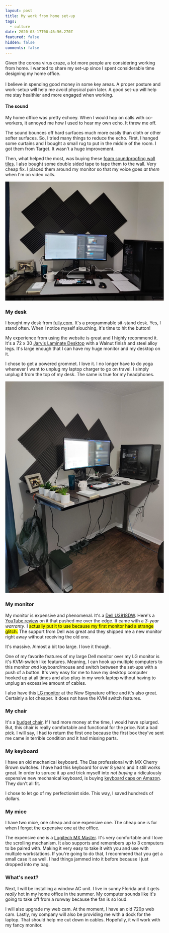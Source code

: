 ```yaml
---
layout: post
title: My work from home set-up
tags:
  - culture
date: 2020-03-17T00:46:56.270Z
featured: false
hidden: false
comments: false
---
```

Given the corona virus craze, a lot more people are considering working from home. I wanted to share my set-up since I spent considerable time designing my home office.\
\
I believe in spending good money in some key areas. A proper posture and work-setup will help me avoid physical pain later. A good set-up will help me stay healthier and more engaged when working.

#### The sound

My home office was pretty echoey. When I would hop on calls with co-workers, it annoyed me how I used to hear my own echo. It threw me off. 

The sound bounces off hard surfaces much more easily than cloth or other softer surfaces. So, I tried many things to reduce the echo. First, I hanged some curtains and I bought a small rug to put in the middle of the room. I got them from Target. It wasn't a huge improvement. 

Then, what helped the most, was buying these [foam soundproofing wall tiles](https://www.amazon.com/gp/product/B00TP7C9YY/ref=ppx_yo_dt_b_search_asin_image?ie=UTF8&psc=1). I also bought some double sided tape to tape them to the wall. Very cheap fix. I placed them around my monitor so that my voice goes *at them* when I'm on video calls.

![](/assets/uploads/microsoftteams-image.jpg#wide "Soundproofing")

### My desk

I bought my desk from [fully.com](https://fully.com). It's a programmable sit-stand desk. Yes, I stand often. When I notice myself slouching, it's time to hit the button!

My experience from using the website is great and I highly recommend it. It's a 72 x 30 [Jarvis Laminate Desktop](https://www.fully.com/standing-desks/jarvis-adjustable-height-desk-laminate.html) with a Walnut finish and steel alloy legs. It's large enough that I can have my huge monitor and my desktop on it. 

I chose to get a powered grommet. I love it. I no longer have to do yoga whenever I want to unplug my laptop charger to go on travel. I simply unplug it from the top of my desk. The same is true for my headphones.

![](/assets/uploads/microsoftteams-image-1-.jpg "Standing desk")

### My monitor

My monitor is expensive and phenomenal. It's a [Dell U3818DW](https://www.amazon.com/gp/product/B073FHWTPL/ref=ppx_yo_dt_b_search_asin_title?ie=UTF8&psc=1). Here's a [YouTube review](https://www.youtube.com/watch?v=AS5aJxhNrF0) on it that pushed me over the edge. It came with a *3-year warranty*. I <mark>actually put it to use because my first monitor had a strange glitch.</mark> The support from Dell was great and they shipped me a new monitor right away without receiving the old one. 

It's massive. Almost a bit too large. I love it though.

One of my favorite features of my large Dell monitor over my LG monitor is it's KVM-switch like features. Meaning, I can hook up multiple computers to this monitor *and* keyboard/mouse and switch between the set-ups with a push of a button. It's very easy for me to have my desktop computer hooked up at all times and also plug-in my work laptop without having to unplug an excessive amount of cables. 

I also have this [LG monitor](https://www.amazon.com/gp/product/B074JKT894/ref=ppx_yo_dt_b_search_asin_title?ie=UTF8&psc=1) at the New Signature office and it's also great. Certainly a lot cheaper. It does not have the KVM switch features.

### My chair

It's a [budget chair](https://www.amazon.com/gp/product/B0049UCECE/ref=ppx_yo_dt_b_search_asin_image?ie=UTF8&psc=1). If I had more money at the time, I would have splurged. But, this chair is really comfortable and functional for the price. Not a bad pick. I will say, I had to return the first one because the first box they've sent me came in terrible condition and it had missing parts.

### My keyboard

I have an old mechanical keyboard. The Das professional with MX Cherry Brown switches.  I have had this keyboard for over 8 years and it still works great. In order to spruce it up and trick myself into *not buying* a ridiculously expensive new mechanical keyboard, is buying [keyboard caps on Amazon](https://www.amazon.com/gp/product/B07GT1CKMC/ref=ppx_yo_dt_b_search_asin_title?ie=UTF8&psc=1). They don't all fit. 

I chose to let go of my perfectionist side. This way, I saved hundreds of dollars.

### My mice

I have two mice, one cheap and one expensive one. The cheap one is for when I forget the expensive one at the office. 

The expensive one is a [Logitech MX Master](https://www.amazon.com/Logitech-Master-Wireless-Mouse-High-Precision/dp/B07DHDFW5V/ref=sr_1_2?keywords=mx+master&qid=1584408810&s=electronics&sr=1-2). It's very comfortable and I love the scrolling mechanism. It also supports and remembers up to 3 computers to be paired with. Making it very easy to take it with you and use with multiple workstations. If you're going to do that, I recommend that you get a small case it as well. I had things jammed into it before because I just dropped into my bag.

### What's next?

Next, I will be installing a window AC unit. I live in sunny Florida and it gets *really* hot in my home office in the summer. My computer sounds like it's going to take off from a runway because the fan is so loud.

I will also upgrade my web cam. At the moment, I have an old 720p web cam. Lastly, my company will also be providing me with a dock for the laptop. That should help me cut down in cables. Hopefully, it will work with my fancy monitor.